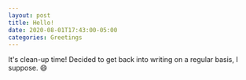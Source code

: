 ```yaml
---
layout: post
title: Hello!
date: 2020-08-01T17:43:00-05:00
categories: Greetings
---
```


It's clean-up time! Decided to get back into writing on a regular basis, I suppose. :smile:
